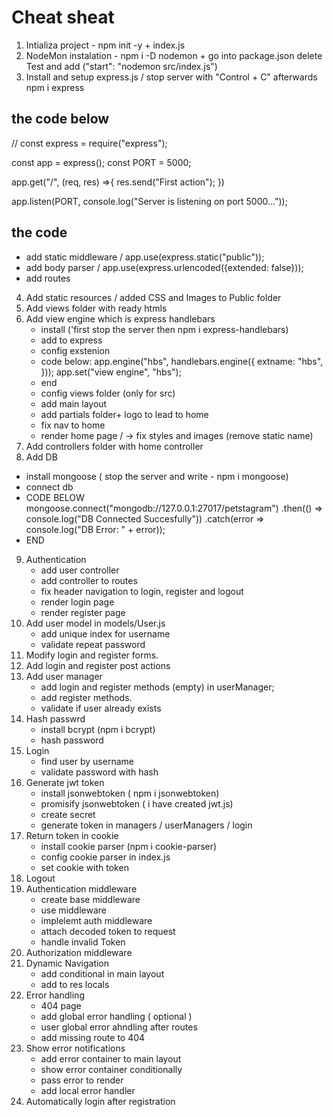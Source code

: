 # Cheat sheat


1. Intializa project - npm init -y + index.js
2. NodeMon instalation - npm i -D nodemon + go into package.json delete Test and add ("start": "nodemon src/index.js")
3. Install and setup express.js / stop server with "Control + C" afterwards npm i express
## the code below
// const express = require("express");

const app = express();
const PORT = 5000;

app.get("/", (req, res) =>{
    res.send("First action");
})

app.listen(PORT, console.log("Server is listening on port 5000..."));
## the code 
* add static middleware / app.use(express.static("public"));
* add body parser / app.use(express.urlencoded({extended: false}));
* add routes

4. Add static resources / added CSS and Images to Public folder 
5. Add views folder with ready htmls
6. Add view engine which is express handlebars
    * install ('first stop the server then npm i express-handlebars)
    * add to express
    * config exstenion
    * code below:
    app.engine("hbs", handlebars.engine({
    extname: "hbs",
    }));
    app.set("view engine", "hbs");	
    * end
    * config views folder (only for src)
    * add main layout
    * add partials folder+ logo to lead to home 
    * fix nav to home 
    * render home page / -> fix styles and images (remove static name)
7. Add controllers folder with home controller
8. Add DB
* install mongoose ( stop the server and write - npm i mongoose)
* connect db 
* CODE BELOW
mongoose.connect("mongodb://127.0.0.1:27017/petstagram")
.then(() => console.log("DB Connected Succesfully"))
.catch(error => console.log("DB Error: " + error));
* END
9. Authentication
    * add user controller
    * add controller to routes
    * fix header navigation to login, register and logout
    * render login page
    * render register page
10. Add user model in models/User.js 
    * add unique index for username
    * validate repeat password
11. Modify login and register forms.
12. Add login and register post actions
13. Add user manager
    * add login and register methods (empty) in userManager;
    * add register methods.
    * validate if user already exists 
14. Hash passwrd 
    * install bcrypt (npm i bcrypt) 
    * hash password
15. Login 
    * find user by username
    * validate password with hash
16. Generate jwt token
    * install jsonwebtoken ( npm i jsonwebtoken)
    * promisify jsonwebtoken ( i have created jwt.js)
    * create secret
    * generate token in managers / userManagers / login
17. Return token in cookie
    * install cookie parser (npm i cookie-parser)
    * config cookie parser in index.js
    * set cookie with token
18. Logout
19. Authentication middleware
    * create base middleware
    * use middleware
    * implelemt auth middleware
    * attach decoded token to request
    * handle invalid Token
20. Authorization middleware
21. Dynamic Navigation
    * add conditional in main layout
    * add to res locals
22. Error handling
    * 404 page
    * add global error handling ( optional )
    * user global error ahndling after routes
    * add missing route to 404
23. Show error notifications
    * add error container to main layout
    * show error container conditionally
    * pass error to render 
    * add local error handler
24. Automatically login after registration 